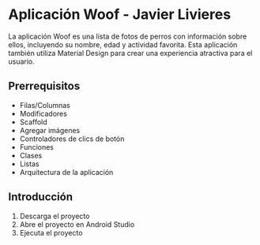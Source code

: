 Aplicación Woof - Javier Livieres
===================================

La aplicación Woof es una lista de fotos de perros con información sobre ellos, incluyendo su nombre, edad y actividad favorita. Esta aplicación también utiliza Material Design para crear una experiencia atractiva para el usuario.

Prerrequisitos
--------------

- ​​Filas/Columnas
- Modificadores
- Scaffold
- Agregar imágenes
- Controladores de clics de botón
- Funciones
- Clases
- Listas
- Arquitectura de la aplicación

Introducción
---------------

1. Descarga el proyecto
2. Abre el proyecto en Android Studio
3. Ejecuta el proyecto
